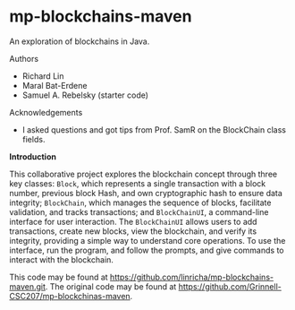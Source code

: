 # mp-blockchains-maven

An exploration of blockchains in Java.

Authors

* Richard Lin
* Maral Bat-Erdene
* Samuel A. Rebelsky (starter code)

Acknowledgements

* I asked questions and got tips from Prof. SamR on the BlockChain class fields.

**Introduction**

 This collaborative project explores the blockchain concept through three key classes: `Block`, which represents a single transaction with a block number, previous block Hash, and own cryptographic hash to ensure data integrity; `BlockChain`, which manages the sequence of blocks, facilitate validation, and tracks transactions; and `BlockChainUI`, a command-line interface for user interaction. The `BlockChainUI` allows users to add transactions, create new blocks, view the blockchain, and verify its integrity, providing a simple way to understand core operations. To use the interface, run the program, and follow the prompts, and give commands to interact with the blockchain.

This code may be found at <https://github.com/linricha/mp-blockchains-maven.git>. The original code may be found at <https://github.com/Grinnell-CSC207/mp-blockchinas-maven>.
